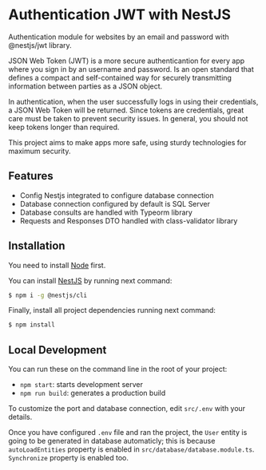 # Authentication JWT with NestJS

Authentication module for websites by an email and password with @nestjs/jwt library.

JSON Web Token (JWT) is a more secure authenticantion for every app where you sign in by an username and password. Is an open standard that defines a compact and self-contained way for securely transmitting information between parties as a JSON object. 

In authentication, when the user successfully logs in using their credentials, a JSON Web Token will be returned. Since tokens are credentials, great care must be taken to prevent security issues. In general, you should not keep tokens longer than required.

This project aims to make apps more safe, using sturdy technologies for maximum security.

## Features
* Config Nestjs integrated to configure database connection
* Database connection configured by default is SQL Server
* Database consults are handled with Typeorm library
* Requests and Responses DTO handled with class-validator library

## Installation
You need to install [Node](https://nodejs.org/en/) first. 

You can install [NestJS](https://docs.nestjs.com/) by running next command:
```bash
$ npm i -g @nestjs/cli
```

Finally, install all project dependencies running next command:
```bash
$ npm install
```


## Local Development
You can run these on the command line in the root of your project:

* `npm start`: starts development server
* `npm run build`: generates a production build

To customize the port and database connection, edit `src/.env` with your details.

Once you have configured `.env` file and ran the project, the `User` entity is going to be generated in database automaticly; this is because `autoLoadEntities` property is enabled in `src/database/database.module.ts`. `Synchronize` property is enabled too.
